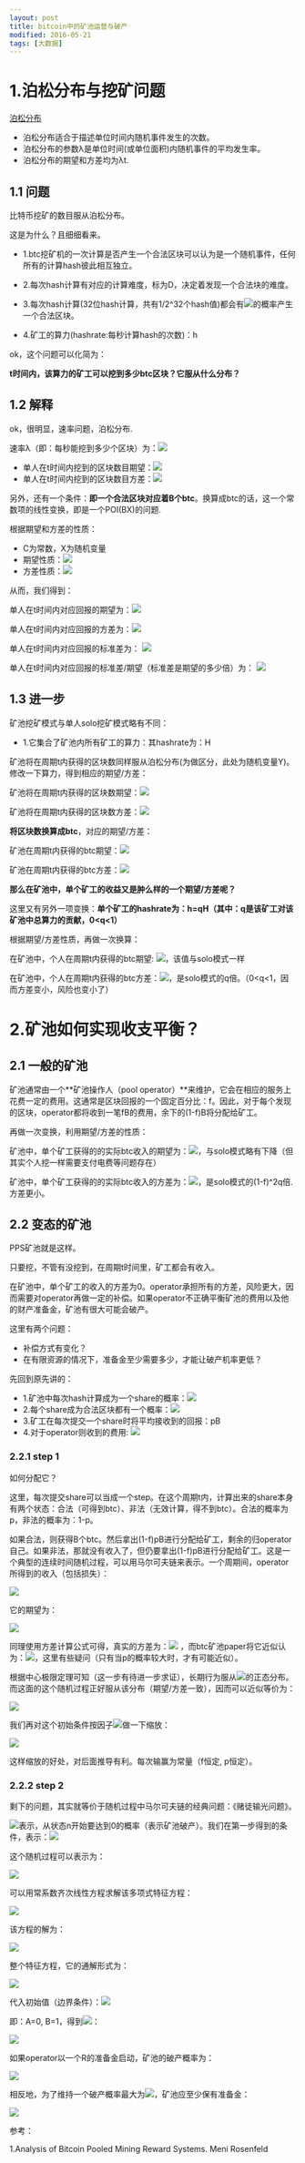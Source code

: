 ```yaml
---
layout: post
title: bitcoin中的矿池运营与破产 
modified: 2016-05-21
tags: [大数据]
---
```


# 1.泊松分布与挖矿问题


[泊松分布](http://baike.baidu.com/link?url=G_p2pcziH7dsjuum83USwOumJgO7TK41ZxuGTdI03jLF_Ugd4Q5KkpITcTSAeIuMao5royrH86GBvJS8DKh0RK)

- 泊松分布适合于描述单位时间内随机事件发生的次数。
- 泊松分布的参数λ是单位时间(或单位面积)内随机事件的平均发生率。
- 泊松分布的期望和方差均为λt.

## 1.1 问题

比特币挖矿的数目服从泊松分布。

这是为什么？且细细看来。

- 1.btc挖矿机的一次计算是否产生一个合法区块可以认为是一个随机事件，任何所有的计算hash彼此相互独立。

- 2.每次hash计算有对应的计算难度，标为D，决定着发现一个合法块的难度。

- 3.每次hash计算(32位hash计算，共有1/2^32个hash值)都会有<img src="http://www.forkosh.com/mathtex.cgi?\frac{1}{2^{32}D}">的概率产生一个合法区块。

- 4.矿工的算力(hashrate:每秒计算hash的次数)：h

ok，这个问题可以化简为：

**t时间内，该算力的矿工可以挖到多少btc区块？它服从什么分布？**

## 1.2 解释

ok，很明显，速率问题，泊松分布. 

速率λ（即：每秒能挖到多少个区块）为：<img src="http://www.forkosh.com/mathtex.cgi?\lambda=\frac{h}{2^{32}D}">

- 单人在t时间内挖到的区块数目期望：<img src="http://www.forkosh.com/mathtex.cgi?E(X)=\lambda t=\frac{ht}{2^{32}D}">
- 单人在t时间内挖到的区块数目方差：<img src="http://www.forkosh.com/mathtex.cgi?D(X)=\lambda t=\frac{ht}{2^{32}D}">

另外，还有一个条件：**即一个合法区块对应着B个btc**。换算成btc的话，这一个常数项的线性变换，即是一个POI(BX)的问题.

根据期望和方差的性质：

- C为常数，X为随机变量
- 期望性质：<img src="http://www.forkosh.com/mathtex.cgi?E(CX)=CE(X)">
- 方差性质：<img src="http://www.forkosh.com/mathtex.cgi?D(CX)=C^{2}D(X), D(X+C)=D(X)">


从而，我们得到：

单人在t时间内对应回报的期望为：<img src="http://www.forkosh.com/mathtex.cgi?E(BX)=BE(X)=\frac{htB}{2^{32}D}">

单人在t时间内对应回报的方差为：<img src="http://www.forkosh.com/mathtex.cgi?D(BX)=B^{2}D(X)=\frac{htB^{2}}{2^{32}D}">

单人在t时间内对应回报的标准差为：
<img src="http://www.forkosh.com/mathtex.cgi? \sigma(BX)=\sqrt{D(BX)}=\sqrt{\frac{htB^{2}}{2^{32}D}">

单人在t时间内对应回报的标准差/期望（标准差是期望的多少倍）为：
<img src="http://www.forkosh.com/mathtex.cgi? \frac{\sigma(BX)}{E(BX)}=\sqrt{\frac{2^{32}D}{ht}}">

## 1.3 进一步

矿池挖矿模式与单人solo挖矿模式略有不同：

- 1.它集合了矿池内所有矿工的算力：其hashrate为：H

矿池将在周期t内获得的区块数同样服从泊松分布(为做区分，此处为随机变量Y)。修改一下算力，得到相应的期望/方差：

矿池将在周期t内获得的区块数期望：<img src="http://www.forkosh.com/mathtex.cgi?E(Y)=\frac{Ht}{2^{32}D}">

矿池将在周期t内获得的区块数方差：<img src="http://www.forkosh.com/mathtex.cgi?D(Y)=\frac{Ht}{2^{32}D}">

**将区块数换算成btc**，对应的期望/方差：

矿池在周期t内获得的btc期望：<img src="http://www.forkosh.com/mathtex.cgi?E(BY)=\frac{HtB}{2^{32}D}">

矿池在周期t内获得的btc方差：<img src="http://www.forkosh.com/mathtex.cgi?D(BY)=B^2D(Y)=\frac{HtB^2}{2^{32}D}">

**那么在矿池中，单个矿工的收益又是肿么样的一个期望/方差呢？**

这里又有另外一项变换：**单个矿工的hashrate为：h=qH（其中：q是该矿工对该矿池中总算力的贡献，0<q<1）**

根据期望/方差性质，再做一次换算：

在矿池中，个人在周期t内获得的btc期望: <img src="http://www.forkosh.com/mathtex.cgi?E(X)=E(qBY)=qE(BY)=\frac{qHtB}{2^{32}D}=\frac{htB}{2^{32}D}">，该值与solo模式一样

在矿池中，个人在周期t内获得的btc方差：<img src="http://www.forkosh.com/mathtex.cgi?D(X)=D(qBY)=q^{2}D(BY)=\frac{q^{2}HtB^2}{2^{32}D}=\frac{qhtB^2}{2^{32}D}">，是solo模式的q倍。（0<q<1，因而方差变小，风险也变小了）

# 2.矿池如何实现收支平衡？

## 2.1 一般的矿池

矿池通常由一个**矿池操作人（pool operator）**来维护，它会在相应的服务上花费一定的费用。这通常是区块回报的一个固定百分比：f。因此，对于每个发现的区块，operator都将收到一笔fB的费用，余下的(1-f)B将分配给矿工。

再做一次变换，利用期望/方差的性质：

矿池中，单个矿工获得的的实际btc收入的期望为：<img src="http://www.forkosh.com/mathtex.cgi?E(X)=E((1-f)qBY)=(1-f)E(qBY)=\frac{(1-f)htB}{2^{32}D}">，与solo模式略有下降（但其实个人挖一样需要支付电费等问题存在）

矿池中，单个矿工获得的的实际btc收入的方差为：<img src="http://www.forkosh.com/mathtex.cgi?D(X)=D((1-f)qBY)=(1-f)^{2}D(qBY)=(1-f)^{2}q\frac{htB^2}{2^{32}D}">，是solo模式的(1-f)^2q倍. 方差更小。

## 2.2 变态的矿池

PPS矿池就是这样。

只要挖，不管有没挖到，在周期t时间里，矿工都会有收入。

在矿池中，单个矿工的收入的方差为0。operator承担所有的方差，风险更大，因而需要对operator再做一定的补偿。如果operator不正确平衡矿池的费用以及他的财产准备金，矿池有很大可能会破产。

这里有两个问题：
 
- 补偿方式有变化？
- 在有限资源的情况下，准备金至少需要多少，才能让破产机率更低？

先回到原先讲的：

- 1.矿池中每次hash计算成为一个share的概率：<img src="http://www.forkosh.com/mathtex.cgi?\frac{1}{2^{32}}">
- 2.每个share成为合法区块都有一个概率：<img src="http://www.forkosh.com/mathtex.cgi?p=\frac{1}{D}">
- 3.矿工在每次提交一个share时将平均接收到的回报：pB
- 4.对于operator则收到的费用: <img src="http://www.forkosh.com/mathtex.cgi?(1-f)pB">

### 2.2.1 step 1

如何分配它？

这里，每次提交share可以当成一个step。在这个周期t内，计算出来的share本身有两个状态：合法（可得到btc）、非法（无效计算，得不到btc）。合法的概率为p，非法的概率为：1-p。

如果合法，则获得B个btc。然后拿出(1-f)pB进行分配给矿工，剩余的归operator自己。如果非法，那就没有收入了，但仍要拿出(1-f)pB进行分配给矿工。这是一个典型的连续时间随机过程，可以用马尔可夫链来表示。一个周期间，operator所得到的收入（包括损失）：

<img src="http://www.forkosh.com/mathtex.cgi? X_{t+1}-X_{t}=\{ \begin{aligned} &-(1-f)pB+B & w.p. & & p \\ &-(1-f)pB & w.p. & & 1-p \end{aligned}">

它的期望为：

<img src="http://www.forkosh.com/mathtex.cgi?\begin{aligned} E & = (-(1-f)pB+B)*p + (-(1-f)pB)*(1-p) \\
& = -p(1-f)pB+pB + (p-1)(1-f)pB \\ & = -(1-f)pB + pB \\ & = fpB\end{aligned}">

同理使用方差计算公式可得，真实的方差为：<img src="http://www.forkosh.com/mathtex.cgi?p(1-p)B^{2}"> ，而btc矿池paper将它近似认为：<img src="http://www.forkosh.com/mathtex.cgi?pB^{2}">，这里有些疑问（只有当p的概率较大时，才有可能近似）。

根据中心极限定理可知（这一步有待进一步求证），长期行为服从<img src="http://www.forkosh.com/mathtex.cgi?(fpB, p(1-p)B^{2})">的正态分布。而这面的这个随机过程正好服从该分布（期望/方差一致），因而可以近似等价为：

<img src="http://www.forkosh.com/mathtex.cgi? X_{t+1}-X_{t}=\{ \begin{aligned} &+\sqrt{p}B & w.p. & & (1+f\sqrt{p})/2 \\ &-\sqrt{p}B & w.p. & & (1-f\sqrt{p})/2 \end{aligned}">

我们再对这个初始条件按因子<img src="http://www.forkosh.com/mathtex.cgi?\sqrt{p}/B">做一下缩放：

<img src="http://www.forkosh.com/mathtex.cgi? X_{t+1}-X_{t}=\{ \begin{aligned} &+1 & w.p. & & (1+f\sqrt{p})/2 \\ &-1 & w.p. & & (1-f\sqrt{p})/2\end{aligned}">

这样缩放的好处，对后面推导有利。每次输赢为常量（f恒定, p恒定）。

### 2.2.2 step 2

剩下的问题，其实就等价于随机过程中马尔可夫链的经典问题：《赌徒输光问题》。

<img src="http://www.forkosh.com/mathtex.cgi?a_n">表示，从状态n开始要达到0的概率（表示矿池破产）。我们在第一步得到的条件，表示：<img src="http://www.forkosh.com/mathtex.cgi?q=(1+f\sqrt{p})/2">

这个随机过程可以表示为：

<img src="http://www.forkosh.com/mathtex.cgi?a_n=qa_{n+1}+(1-q)a_{n-1}">

可以用常系数齐次线性方程求解该多项式特征方程：

<img src="http://www.forkosh.com/mathtex.cgi?q\lambda^{2}-\lambda+(1-q)">

该方程的解为：

<img src="http://www.forkosh.com/mathtex.cgi?1, \frac{1-q}{q}">

整个特征方程，它的通解形式为：

<img src="http://www.forkosh.com/mathtex.cgi?a_n=A+B((1-q)/q)^{n}">

代入初始值（边界条件）：<img src="http://www.forkosh.com/mathtex.cgi?a_0=1,a_{\infty}=0">

即：A=0, B=1，得到<img src="http://www.forkosh.com/mathtex.cgi?a_n">：

<img src="http://www.forkosh.com/mathtex.cgi?a_n=(\frac{1-q}{q})^{n}=(\frac{1-f\sqrt{p}}{1+f\sqrt{p}})^{n} \approx exp(-2fn\sqrt{p})">

如果operator以一个R的准备金启动，矿池的破产概率为：

<img src="http://www.forkosh.com/mathtex.cgi?\delta=a_{R/(\sqrt{p}B)} \approx exp(\frac{-2fR\sqrt{p}}{\sqrt{p}B}) = exp(\frac{-2fR}{B})">

相反地，为了维持一个破产概率最大为<img src="http://www.forkosh.com/mathtex.cgi?\delta">，矿池应至少保有准备金：

<img src="http://www.forkosh.com/mathtex.cgi?R=\frac{Bln(\frac{1}{\delta})}{2f}">

参考：

1.Analysis of Bitcoin Pooled Mining Reward Systems. Meni Rosenfeld

